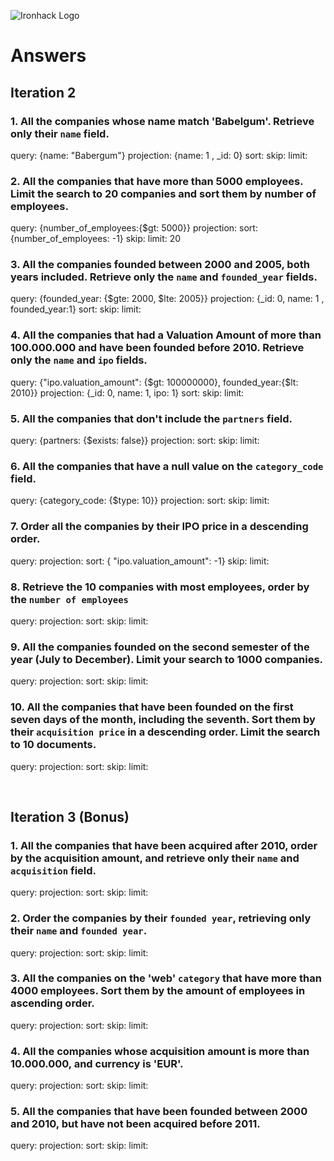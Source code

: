 ![Ironhack Logo](https://i.imgur.com/1QgrNNw.png)

# Answers

## Iteration 2

### 1. All the companies whose name match 'Babelgum'. Retrieve only their `name` field.

query: {name: "Babergum"}
projection: {name: 1 , _id: 0}
sort: 
skip: 
limit: 

### 2. All the companies that have more than 5000 employees. Limit the search to 20 companies and sort them by **number of employees**.

query: {number_of_employees:{$gt: 5000}}
projection:
sort: {number_of_employees: -1}
skip: 
limit: 20

### 3. All the companies founded between 2000 and 2005, both years included. Retrieve only the `name` and `founded_year` fields.

query: {founded_year: {$gte: 2000, $lte: 2005}}
projection: {_id: 0, name: 1 , founded_year:1}
sort: 
skip: 
limit: 

### 4. All the companies that had a Valuation Amount of more than 100.000.000 and have been founded before 2010. Retrieve only the `name` and `ipo` fields.

query: {"ipo.valuation_amount": {$gt: 100000000}, founded_year:{$lt: 2010}}
projection: {_id: 0, name: 1, ipo: 1}
sort: 
skip: 
limit: 

### 5. All the companies that don't include the `partners` field.

query: {partners: {$exists: false}}
projection:
sort: 
skip: 
limit: 

### 6. All the companies that have a null value on the `category_code` field.

query: {category_code: {$type: 10}}
projection:
sort: 
skip: 
limit: 

### 7. Order all the companies by their IPO price in a descending order.

query: 
projection:
sort: { "ipo.valuation_amount": -1}
skip: 
limit: 

### 8. Retrieve the 10 companies with most employees, order by the `number of employees`

query: 
projection:
sort: 
skip: 
limit: 

### 9. All the companies founded on the second semester of the year (July to December). Limit your search to 1000 companies.

query: 
projection:
sort: 
skip: 
limit: 

### 10. All the companies that have been founded on the first seven days of the month, including the seventh. Sort them by their `acquisition price` in a descending order. Limit the search to 10 documents.

query: 
projection:
sort: 
skip: 
limit: 

<br>

## Iteration 3 (Bonus)

### 1. All the companies that have been acquired after 2010, order by the acquisition amount, and retrieve only their `name` and `acquisition` field.

query: 
projection:
sort: 
skip: 
limit: 

### 2. Order the companies by their `founded year`, retrieving only their `name` and `founded year`.

query: 
projection:
sort: 
skip: 
limit: 

### 3. All the companies on the 'web' `category` that have more than 4000 employees. Sort them by the amount of employees in ascending order.

query: 
projection:
sort: 
skip: 
limit: 

### 4. All the companies whose acquisition amount is more than 10.000.000, and currency is 'EUR'.

query: 
projection:
sort: 
skip: 
limit: 

### 5. All the companies that have been founded between 2000 and 2010, but have not been acquired before 2011.

query: 
projection:
sort: 
skip: 
limit: 
